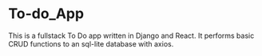 # To-do_App
This is a fullstack To Do app written in Django and React. It performs basic CRUD functions to an sql-lite database with axios. 
